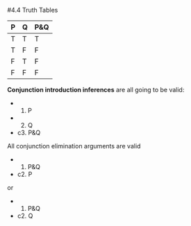 #4.4 Truth Tables

| P | Q | P&Q |
|---|---|-----|
|T  |T  |T    |
|T  |F  |F    |
|F  |T  |F    |
|F  |F  |F    |

**Conjunction introduction inferences** are all going to be valid:

- 1. P
- 2. Q
- c3. P&Q

All conjunction elimination arguments are valid

- 1. P&Q
- c2. P

or
- 1. P&Q
- c2. Q
